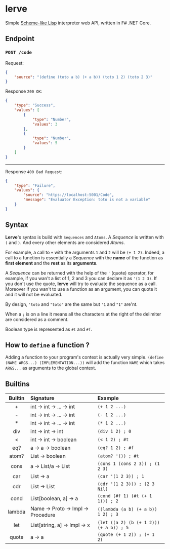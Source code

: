 # lerve
Simple [Scheme-like Lisp](https://fr.wikipedia.org/wiki/Scheme) interpreter web API, written in F# .NET Core.

## Endpoint

### `POST /code`

Request:
```json
{
	"source": "(define (toto a b) (+ a b)) (toto 1 2) (toto 2 3)"
}
```

Response `200 OK`:
```json
{
	"type": "Success",
	"values": [
		{
			"type": "Number",
			"values": 3
		},
		{
			"type": "Number",
			"values": 5
		}
	]
}
```
---
Response `400 Bad Request`:
```json
{
	"type": "Failure",
	"values": {
		"source": "https://localhost:5001/Code",
		"message": "Evaluator Exception: toto is not a variable"
	}
}
```

## Syntax
**Lerve**'s syntax is build with `Sequences` and `Atoms`. A *Sequence* is written with `(` and `)`. And every other elements are considered *Atoms*.

For example, a call to `+` with the arguments `1` and `2` will be `(+ 1 2)`. Indeed, a call to a function is essentially a *Sequence* with the **name** of the function as **first element** and the **rest** as its **arguments**. 

A *Sequence* can be returned with the help of the  `'` (quote) operator, for example, if you wan't a list of 1, 2 and 3  you can declare it as `'(1 2 3)`. If you don't use the quote, **lerve** will try to evaluate the sequence as a call. Moreover if you wan't to use a function as an argument, you can quote it and it will not be  evaluated. 

By design, `'toto` and  `"toto"` are the same but `'1` and `"1"` are'nt.

When a `;` is on a line it means all the characters at the right of the delimiter are considered as a comment.

Boolean type is represented as `#t` and `#f`.

## How to `define` a function ?
Adding a function to your program's context is actually very simple. 
`(define (NAME ARGS...) (IMPLEMENTATION...))` will add the function `NAME` which takes `ARGS...` as arguments to the global context.

## Builtins

| Builtin | Signature                          | Example                                 |
|:-------:|:---------------------------------- |:--------------------------------------- |
|    +    | int -> int -> ... -> int           | `(+ 1 2 ...)`                           |
|    -    | int -> int -> ... -> int           | `(- 1 2 ...)`                           |
|    *    | int -> int -> ... -> int           | `(* 1 2 ...)`                           |
|   div   | int -> int -> int                  | `(div 1 2) ; 0`                         |
|    <    | int -> int -> boolean              | `(< 1 2) ; #t`                          |
|   eq?   | a -> a -> boolean                  | `(eq? 1 2) ; #f`                        |
|  atom?  | List -> boolean                    | `(atom? '()) ; #t`                      |
|  cons   | a -> List/a -> List                | `(cons 1 (cons 2 3)) ; (1 2 3)`         |
|   car   | List -> a                          | `(car '(1 2 3)) ; 1`                    |
|   cdr   | List -> List                       | `(cdr '(1 2 3))) ; (2 3 Nil)`           |
|  cond   | List[boolean, a] -> a              | `(cond (#f 1) (#t (+ 1 1))) ; 2`        |
| lambda  | Name -> Proto -> Impl -> Procedure | `((lambda (a b) (+ a b)) 1 2) ; 3`      |
|   let   | List[string, a] -> Impl -> x       | `(let ((a 2) (b (+ 1 2))) (+ a b)) ; 5` |
|  quote  | a -> a                             | `(quote (+ 1 2)) ; (+ 1 2)`             |



